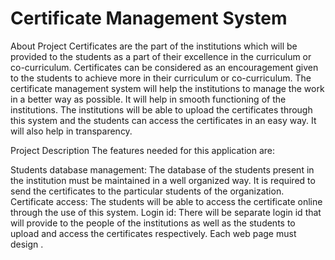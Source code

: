 # Certificate Management System
About Project
Certificates are the part of the institutions which will be provided to the students as a part of their excellence in the curriculum or co-curriculum.  Certificates can be considered as an encouragement given to the students to achieve more in their curriculum or co-curriculum. The certificate management system will help the institutions to manage the work in a better way as possible. It will help in smooth functioning of the institutions. The institutions will be able to upload the certificates through this system and the students can access the certificates in an easy way. It will also help in transparency.

Project Description
The features needed for this application are:

Students database management: The database of the students present in the institution must be maintained in a well organized way. It is required to send the certificates to the particular students of the organization.
Certificate access: The students will be able to access the certificate online through the use of this system.
Login id: There will be separate login id that will provide to the people of the institutions as well as the students to upload and access the certificates respectively.
Each web page must design .